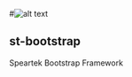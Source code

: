 #![alt text](https://www.speartek.com/st-logo-white.svg#logo "Speartek")
## st-bootstrap
Speartek Bootstrap Framework
